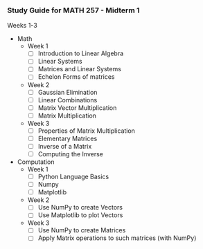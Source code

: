### Study Guide for MATH 257 - Midterm 1
Weeks 1-3

- Math
    - Week 1
        - [ ] Introduction to Linear Algebra
        - [ ] Linear Systems
        - [ ] Matrices and Linear Systems
        - [ ] Echelon Forms of matrices
    - Week 2
        - [ ] Gaussian Elimination
        - [ ] Linear Combinations
        - [ ] Matrix Vector Multiplication
        - [ ] Matrix Multiplication
    - Week 3
        - [ ] Properties of Matrix Multiplication
        - [ ] Elementary Matrices
        - [ ] Inverse of a Matrix
        - [ ] Computing the Inverse
- Computation
    - Week 1
        - [ ] Python Language Basics
        - [ ] Numpy
        - [ ] Matplotlib
    - Week 2
        - [ ] Use NumPy to create Vectors
        - [ ] Use Matplotlib to plot Vectors
    - Week 3
        - [ ] Use NumPy to create Matrices
        - [ ] Apply Matrix operations to such matrices (with NumPy)
